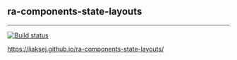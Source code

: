 ## ra-components-state-layouts

---

[![Build status](https://ci.appveyor.com/api/projects/status/ugusm7luv7m9slk4?svg=true)](https://ci.appveyor.com/project/Liaksej/ra-evets-state-layouts)


https://liaksej.github.io/ra-components-state-layouts/